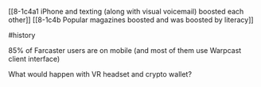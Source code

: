 [[8-1c4a1 iPhone and texting (along with visual voicemail) boosted each other]]
[[8-1c4b Popular magazines boosted and was boosted by literacy]]

#history 

85% of Farcaster users are on mobile (and most of them use Warpcast client interface)

What would happen with VR headset and crypto wallet?

